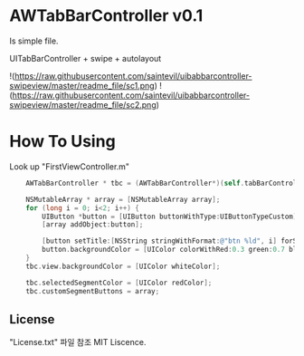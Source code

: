 # AWTabBarController v0.1

Is simple file.

UITabBarController + swipe + autolayout

!(https://raw.githubusercontent.com/saintevil/uibabbarcontroller-swipeview/master/readme_file/sc1.png)
!(https://raw.githubusercontent.com/saintevil/uibabbarcontroller-swipeview/master/readme_file/sc2.png)

# How To Using

Look up "FirstViewController.m"


```objective-c
    AWTabBarController * tbc = (AWTabBarController*)(self.tabBarController);

    NSMutableArray * array = [NSMutableArray array];
    for (long i = 0; i<2; i++) {
        UIButton *button = [UIButton buttonWithType:UIButtonTypeCustom];
        [array addObject:button];

        [button setTitle:[NSString stringWithFormat:@"btn %ld", i] forState:UIControlStateNormal];
        button.backgroundColor = [UIColor colorWithRed:0.3 green:0.7 blue:0.8 alpha:1];// buttoncolors
    }
    tbc.view.backgroundColor = [UIColor whiteColor];

    tbc.selectedSegmentColor = [UIColor redColor];
    tbc.customSegmentButtons = array;

```

## License

"License.txt" 파일 참조 MIT Liscence.
